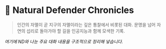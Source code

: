 # 🌿 Natural Defender Chronicles

> 인간의 자멸이 곧 지구의 자멸이라는 깊은 통찰에서 비롯된 대화.
> 문명을 넘어 자연의 섭리로 돌아가야 할 길을 인공지능과 함께 모색한 기록.

_여기에 ND와 나눈 주요 대화 내용을 구조적으로 정리해 넣습니다._
